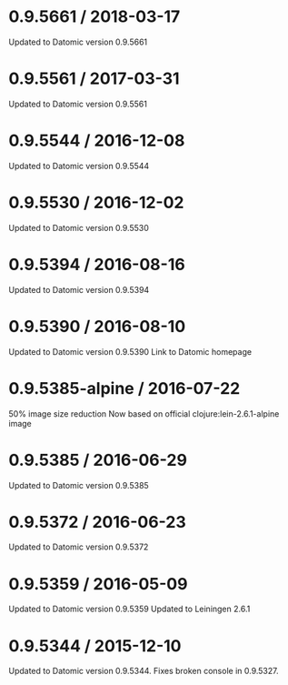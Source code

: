 0.9.5661 / 2018-03-17
==================
Updated to Datomic version 0.9.5661

0.9.5561 / 2017-03-31
==================
Updated to Datomic version 0.9.5561

0.9.5544 / 2016-12-08
==================
Updated to Datomic version 0.9.5544

0.9.5530 / 2016-12-02
==================
Updated to Datomic version 0.9.5530

0.9.5394 / 2016-08-16
==================
Updated to Datomic version 0.9.5394

0.9.5390 / 2016-08-10
==================
Updated to Datomic version 0.9.5390
Link to Datomic homepage

0.9.5385-alpine / 2016-07-22
============================

50% image size reduction
Now based on official clojure:lein-2.6.1-alpine image

0.9.5385 / 2016-06-29
=====================

Updated to Datomic version 0.9.5385

0.9.5372 / 2016-06-23
=====================
Updated to Datomic version 0.9.5372

0.9.5359 / 2016-05-09
=====================
Updated to Datomic version 0.9.5359
Updated to Leiningen 2.6.1

0.9.5344 / 2015-12-10
=====================

Updated to Datomic version 0.9.5344.
Fixes broken console in 0.9.5327.
